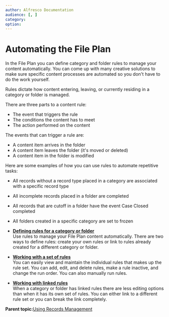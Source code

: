 ```yaml
---
author: Alfresco Documentation
audience: [, ]
category: 
option: 
---
```


# Automating the File Plan

In the File Plan you can define category and folder rules to manage your content automatically. You can come up with many creative solutions to make sure specific content processes are automated so you don't have to do the work yourself.

Rules dictate how content entering, leaving, or currently residing in a category or folder is managed.

There are three parts to a content rule:

-   The event that triggers the rule
-   The conditions the content has to meet
-   The action performed on the content

The events that can trigger a rule are:

-   A content item arrives in the folder
-   A content item leaves the folder \(it's moved or deleted\)
-   A content item in the folder is modified

Here are some examples of how you can use rules to automate repetitive tasks:

-   All records without a record type placed in a category are associated with a specific record type
-   All incomplete records placed in a folder are completed
-   All records that are cutoff in a folder have the event Case Closed completed
-   All folders created in a specific category are set to frozen

-   **[Defining rules for a category or folder](../concepts/rm-rules-define.md)**  
Use rules to manage your File Plan content automatically. There are two ways to define rules: create your own rules or link to rules already created for a different category or folder.
-   **[Working with a set of rules](../concepts/rm-rules-defined.md)**  
You can easily view and maintain the individual rules that makes up the rule set. You can add, edit, and delete rules, make a rule inactive, and change the run order. You can also manually run rules.
-   **[Working with linked rules](../concepts/rm-rules-linked.md)**  
When a category or folder has linked rules there are less editing options than when it has its own set of rules. You can either link to a different rule set or you can break the link completely.

**Parent topic:**[Using Records Management](../concepts/rm-intro.md)

